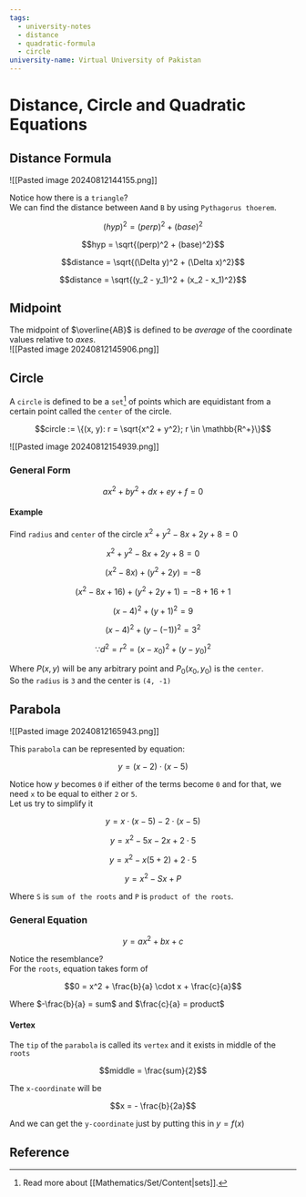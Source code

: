 ```yaml
---
tags:
  - university-notes
  - distance
  - quadratic-formula
  - circle
university-name: Virtual University of Pakistan
---
```


# Distance, Circle and Quadratic Equations
## Distance Formula
![[Pasted image 20240812144155.png]]

Notice how there is a `triangle`?  
We can find the distance between `A`and `B` by using `Pythagorus thoerem`.  

$$(hyp)^2 = (perp)^2 + (base)^2$$

$$hyp = \sqrt{(perp)^2 + (base)^2}$$

$$distance = \sqrt{(\Delta y)^2 + (\Delta x)^2}$$

$$distance = \sqrt{(y_2 - y_1)^2 + (x_2 - x_1)^2}$$

## Midpoint
The midpoint of $\overline{AB}$ is defined to be $average$ of the coordinate values relative to $axes$.  
![[Pasted image 20240812145906.png]]

## Circle
A `circle` is defined to be a `set`[^1] of points which are equidistant from a certain point called the `center` of the circle.  

$$circle := \{(x, y): r = \sqrt{x^2 + y^2}; r \in \mathbb{R^+}\}$$

![[Pasted image 20240812154939.png]]

### General Form

$$ax^2 + by^2 + dx + ey + f = 0$$

#### Example
Find `radius` and `center` of the circle $x^2 + y^2 - 8x + 2y + 8 = 0$ 

$$x^2 + y^2 - 8x + 2y + 8 = 0$$

$$(x^2 - 8x) + (y^2 + 2y) = -8$$

$$(x^2 - 8x + 16) + (y^2 + 2y + 1) = -8 + 16 + 1$$

$$(x - 4)^2 + (y + 1)^2 = 9$$

$$(x - 4)^2 + (y - (-1))^2 = 3^2$$

$$\because d^2 = r^2 = (x - x_0)^2 + (y - y_0)^2$$
  
Where $P(x, y)$ will be any arbitrary point and $P_0(x_0, y_0)$ is the `center`.  
So the `radius` is `3` and the center is `(4, -1)`

## Parabola
![[Pasted image 20240812165943.png]]

This `parabola` can be represented by equation:  

$$y = (x - 2) \cdot (x - 5)$$

Notice how $y$ becomes `0` if either of the terms become `0` and for that, we need `x` to be equal to either `2` or `5`.  
Let us try to simplify it  

$$y = x \cdot (x - 5) - 2 \cdot (x - 5)$$

$$y = x^2 - 5x - 2x + 2 \cdot 5$$

$$y = x^2 - x(5 + 2) + 2 \cdot 5$$

$$y = x^2 - Sx + P$$

Where `S` is `sum of the roots` and `P` is `product of the roots`.

### General Equation

$$y = ax^2 + bx + c$$

Notice the resemblance?  
For the `roots`, equation takes form of  

$$0 = x^2 + \frac{b}{a} \cdot x + \frac{c}{a}$$

Where $-\frac{b}{a} = sum$ and $\frac{c}{a} = product$

#### Vertex
The `tip` of the `parabola` is called its `vertex` and it exists in middle of the `roots`  

$$middle = \frac{sum}{2}$$

The `x-coordinate` will be  

$$x = - \frac{b}{2a}$$

And we can get the `y-coordinate` just by putting this in $y = f(x)$

## Reference

[^1]: Read more about [[Mathematics/Set/Content|sets]].
